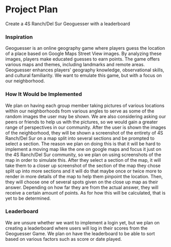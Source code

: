 <html>
    <head>
        <meta charset="utf-8">
        <meta name="viewport" content="width=device-width, initial-scale=1">
        <link rel="stylesheet" href="https://maxcdn.bootstrapcdn.com/bootstrap/3.4.1/css/bootstrap.min.css">
        <script src="https://ajax.googleapis.com/ajax/libs/jquery/3.6.3/jquery.min.js"></script>
        <script src="https://maxcdn.bootstrapcdn.com/bootstrap/3.4.1/js/bootstrap.min.js"></script>
</head>
<body>

<div class="jumbotron text-center">
  <h1>Project Plan</h1>
  <p>Create a 4S Ranch/Del Sur Geoguesser with a leaderboard</p> 
</div>

<div class="container">
    <h3>Inspiration</h3>
    <p>Geoguesser is an online geography game where players guess the location of a place based on Google Maps Street View images. By analyzing these images, players make educated guesses to earn points. The game offers various maps and themes, including landmarks and remote areas. Geoguesser enhances players' geography knowledge, observational skills, and cultural familiarity. We want to emulate this game, but with a focus on our neighborhood.</p>
    <h3>How It Would be Implemented</h3>
    <p>We plan on having each group member taking pictures of various locations within our neighborhoods from various angles to serve as some of the random images the user may be shown. We are also considering asking our peers or friends to help us with the pictures, so we would gain a greater range of perspectives in our community. After the user is shown the images of the neighborhood, they will be shown a screenshot of the entirety of 4S Ranch/Del Sur on a map split into several sections and be prompted to select a section. The reason we plan on doing this is that it will be hard to implement a moving map like the one on google maps and focus it just on the 4S Ranch/Del Sur community, so we plan on using screenshots of the map in order to simulate this. After they select a section of the map, it will take them to a closer up screenshot of the section of the map they chose split up into more sections and it will do that maybe once or twice more to render in more details of the map to help them pinpoint the location. Then, they will choose one of several spots given on the close up map as their answer. Depending on how far they are from the actual answer, they will receive a certain amount of points. As for how this will be calculated, that is yet to be determined.</p>
    <h3>Leaderboard</h3>
    <p>We are unsure whether we want to implement a login yet, but we plan on creating a leaderboard where users will log in their scores from the Geoguesser Game. We plan on have the leaderboard to be able to sort based on various factors such as score or date played.</p>
    
</div>